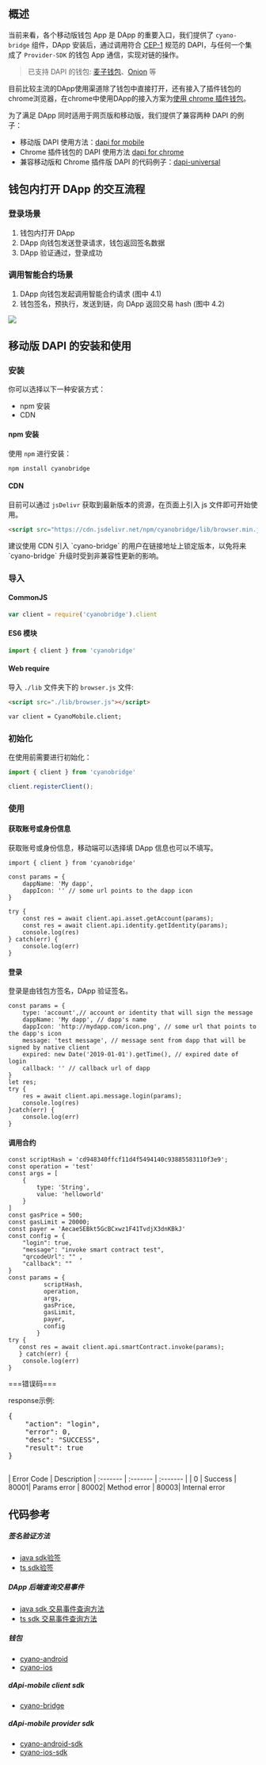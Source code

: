 
## 概述

当前来看，各个移动版钱包 App 是 DApp 的重要入口，我们提供了 `cyano-bridge` 组件，DApp 安装后，通过调用符合 [CEP-1](https://github.com/ontio-cyano/CEPs/blob/master/CEPS/CEP1.mediawiki) 规范的 DAPI，与任何一个集成了 `Provider-SDK` 的钱包 App 通信，实现对链的操作。

> 已支持 DAPI 的钱包: [麦子钱包](http://www.mathwallet.org/en/)、[Onion](http://onion.fun/) 等

目前比较主流的DApp使用渠道除了钱包中直接打开，还有接入了插件钱包的chrome浏览器，在chrome中使用DApp的接入方案为[使用 chrome 插件钱包](https://dev-docs.ont.io/#/docs-cn/dApp-Integration/03-DAppDocking-use-chrome-extension-wallet)。

为了满足 DApp 同时适用于网页版和移动版，我们提供了兼容两种 DAPI 的例子：

* 移动版 DAPI 使用方法：[dapi for mobile](https://github.com/ontio-cyano/cyano-bridge)
* Chrome 插件钱包的 DAPI 使用方法 [dapi for chrome](https://github.com/ontio/ontology-dapi)
* 兼容移动版和 Chrome 插件版 DAPI 的代码例子：[dapi-universal](https://github.com/ontio-cyano/dapi-universal)

## 钱包内打开 DApp 的交互流程

### 登录场景
1. 钱包内打开 DApp
2. DApp 向钱包发送登录请求，钱包返回签名数据
3. DApp 验证通过，登录成功

### 调用智能合约场景
1. DApp 向钱包发起调用智能合约请求 (图中 4.1)
2. 钱包签名，预执行，发送到链，向 DApp  返回交易 hash (图中 4.2)

![](https://raw.githubusercontent.com/ontio/documentation/master/dev-website-docs/assets/integration/scenario3.png)


## 移动版 DAPI 的安装和使用

### 安装

你可以选择以下一种安装方式：

- npm 安装
- CDN


#### npm 安装

使用 `npm` 进行安装：

```shell
npm install cyanobridge
```

#### CDN

目前可以通过 `jsDelivr` 获取到最新版本的资源，在页面上引入 js 文件即可开始使用。

```html
<script src="https://cdn.jsdelivr.net/npm/cyanobridge/lib/browser.min.js"></script>
```

<p class = "info">建议使用 CDN 引入 `cyano-bridge` 的用户在链接地址上锁定版本，以免将来 `cyano-bridge` 升级时受到非兼容性更新的影响。</p> 

### 导入

#### CommonJS

```javascript
var client = require('cyanobridge').client
```

#### ES6 模块

```javascript
import { client } from 'cyanobridge'
```

#### Web require

导入 `./lib` 文件夹下的 `browser.js` 文件:

```html
<script src="./lib/browser.js"></script>

var client = CyanoMobile.client;
```

### 初始化

在使用前需要进行初始化：

```javascript
import { client } from 'cyanobridge'

client.registerClient();
```

### 使用

#### 获取账号或身份信息

获取账号或身份信息，移动端可以选择填 DApp 信息也可以不填写。

```
import { client } from 'cyanobridge'

const params = {
​    dappName: 'My dapp',
​    dappIcon: '' // some url points to the dapp icon
}

try {
​    const res = await client.api.asset.getAccount(params);
    const res = await client.api.identity.getIdentity(params);
​    console.log(res)
} catch(err) {
​    console.log(err)
}

```


#### 登录

登录是由钱包方签名，DApp 验证签名。

```
const params = {
​    type: 'account',// account or identity that will sign the message
​    dappName: 'My dapp', // dapp's name
​    dappIcon: 'http://mydapp.com/icon.png', // some url that points to the dapp's icon
​    message: 'test message', // message sent from dapp that will be signed by native client
​    expired: new Date('2019-01-01').getTime(), // expired date of login
​    callback: '' // callback url of dapp
}
let res;
try {
​    res = await client.api.message.login(params);
​    console.log(res)
}catch(err) {
​    console.log(err)
}
```

#### 调用合约


```
const scriptHash = 'cd948340ffcf11d4f5494140c93885583110f3e9';
const operation = 'test'
const args = [
​    {
​        type: 'String',
​        value: 'helloworld'
​    }
]
const gasPrice = 500;
const gasLimit = 20000;
const payer = 'AecaeSEBkt5GcBCxwz1F41TvdjX3dnKBkJ'
const config = {
​    "login": true,
​    "message": "invoke smart contract test",
​    "qrcodeUrl": "" ,
    "callback": ""
}
const params = {
          scriptHash,
          operation,
          args,
          gasPrice,
          gasLimit,
          payer,
          config
        }
try {
   const res = await client.api.smartContract.invoke(params);
   } catch(err) {
​    console.log(err)
}

```

===错误码===

response示例:
<pre>
{
	"action": "login",
	"error": 0,
	"desc": "SUCCESS",
	"result": true
}

</pre>
   | Error Code |  Description
   | :------- | :------- | :------- |
   | 0 | Success
   | 80001| Params error
   | 80002| Method error
   | 80003| Internal error

## 代码参考

##### 签名验证方法
* [java sdk验签](https://github.com/ontio/ontology-java-sdk/blob/master/docs/cn/interface.md#%E7%AD%BE%E5%90%8D%E9%AA%8C%E7%AD%BE)
* [ts sdk验签](https://github.com/ontio/ontology-ts-sdk/blob/master/test/ecdsa.crypto.test.ts)

##### DApp 后端查询交易事件
* [java sdk 交易事件查询方法](https://github.com/ontio/ontology-java-sdk/blob/master/docs/cn/basic.md#%E4%B8%8E%E9%93%BE%E4%BA%A4%E4%BA%92%E6%8E%A5%E5%8F%A3)
* [ts sdk 交易事件查询方法](https://github.com/ontio/ontology-ts-sdk/blob/master/test/websocket.test.ts)

##### 钱包
* [cyano-android](https://github.com/ontio-cyano/cyano-android)
* [cyano-ios](https://github.com/ontio-cyano/cyano-ios)

##### dApi-mobile client sdk
* [cyano-bridge](https://github.com/ontio-cyano/cyano-bridge)

##### dApi-mobile provider sdk
* [cyano-android-sdk](https://github.com/ontio-cyano/cyano-android-sdk)
* [cyano-ios-sdk](https://github.com/ontio-cyano/cyano-ios-sdk)
